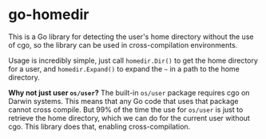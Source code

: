 # go-homedir

This is a Go library for detecting the user's home directory without
the use of cgo, so the library can be used in cross-compilation environments.

Usage is incredibly simple, just call `homedir.Dir()` to get the home directory
for a user, and `homedir.Expand()` to expand the `~` in a path to the home
directory.

**Why not just user `os/user`?** The built-in `os/user` package requires
cgo on Darwin systems. This means that any Go code that uses that package
cannot cross compile. But 99% of the time the use for `os/user` is just to
retrieve the home directory, which we can do for the current user without
cgo. This library does that, enabling cross-compilation.
